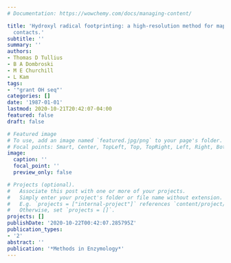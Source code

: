 ```yaml
---
# Documentation: https://wowchemy.com/docs/managing-content/

title: 'Hydroxyl radical footprinting: a high-resolution method for mapping protein-DNA
  contacts.'
subtitle: ''
summary: ''
authors:
- Thomas D Tullius
- B A Dombroski
- M E Churchill
- L Kam
tags:
- '"grant OH seq"'
categories: []
date: '1987-01-01'
lastmod: 2020-10-21T20:42:07-04:00
featured: false
draft: false

# Featured image
# To use, add an image named `featured.jpg/png` to your page's folder.
# Focal points: Smart, Center, TopLeft, Top, TopRight, Left, Right, BottomLeft, Bottom, BottomRight.
image:
  caption: ''
  focal_point: ''
  preview_only: false

# Projects (optional).
#   Associate this post with one or more of your projects.
#   Simply enter your project's folder or file name without extension.
#   E.g. `projects = ["internal-project"]` references `content/project/deep-learning/index.md`.
#   Otherwise, set `projects = []`.
projects: []
publishDate: '2020-10-22T00:42:07.285795Z'
publication_types:
- '2'
abstract: ''
publication: '*Methods in Enzymology*'
---
```

